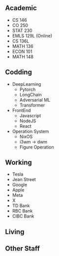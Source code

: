 ## Academic

- CS 146 
- CO 250
- STAT 230
- EMLS 129L (Online)
- CS 136L
- MATH 136
- ECON 101
- MATH 148

## Codding 

- DeepLearning
    - Pytorch
    - LongChain
    - Adversarial ML
    - Transformer
- FrontEnd
    - Javascript
    - NodeJS
    - React
- Operation System
    - NixOS
    - i3wm -> dwm 
    - Figure Operation

## Working 

- Tesla 
- Jean Street
- Google 
- Apple 
- Meta
- X 
- TD Bank
- RBC Bank
- CIBC Bank

## Living 

## Other Staff
